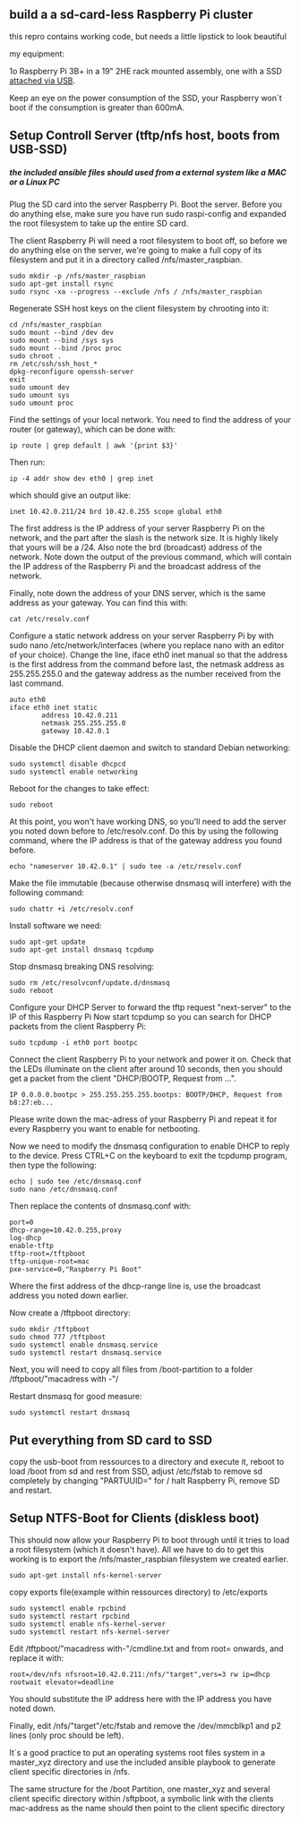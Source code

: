 
## build a a sd-card-less Raspberry Pi cluster
this repro contains working code, but needs a little lipstick to look beautiful

my equipment:

1o Raspberry Pi 3B+ in a 19" 2HE rack mounted assembly, one with a SSD [attached via USB](https://www.amazon.de/USB-SATA-Adapter-Kabel-UASP/dp/B00HJZJI84/ref=sr_1_3?ie=UTF8&qid=1540311792&sr=8-3&keywords=usb+sata+adapter+2%2C5+startech). 

Keep an eye on the power consumption of the SSD, your Raspberry won´t boot if the consumption is greater than 600mA. 


## Setup Controll Server (tftp/nfs host, boots from USB-SSD) 

##### the included ansible files should used from a external system like a MAC or a Linux PC
Plug the SD card into the server Raspberry Pi. Boot the server. Before you do anything else, make sure you have run sudo raspi-config and expanded the root filesystem to take up the entire SD card.

The client Raspberry Pi will need a root filesystem to boot off, so before we do anything else on the server, we're going to make a full copy of its filesystem and put it in a directory called /nfs/master_raspbian.

```
sudo mkdir -p /nfs/master_raspbian
sudo apt-get install rsync
sudo rsync -xa --progress --exclude /nfs / /nfs/master_raspbian
```


Regenerate SSH host keys on the client filesystem by chrooting into it:
```
cd /nfs/master_raspbian
sudo mount --bind /dev dev
sudo mount --bind /sys sys
sudo mount --bind /proc proc
sudo chroot .
rm /etc/ssh/ssh_host_*
dpkg-reconfigure openssh-server
exit
sudo umount dev
sudo umount sys
sudo umount proc
```

Find the settings of your local network. You need to find the address of your router (or gateway), which can be done with:

```
ip route | grep default | awk '{print $3}'
```

Then run:
```
ip -4 addr show dev eth0 | grep inet
```

which should give an output like:

```
inet 10.42.0.211/24 brd 10.42.0.255 scope global eth0
```

The first address is the IP address of your server Raspberry Pi on the network, and the part after the slash is the network size. It is highly likely that yours will be a /24. Also note the brd (broadcast) address of the network. Note down the output of the previous command, which will contain the IP address of the Raspberry Pi and the broadcast address of the network.

Finally, note down the address of your DNS server, which is the same address as your gateway. You can find this with:
```
cat /etc/resolv.conf
```

Configure a static network address on your server Raspberry Pi by with sudo nano /etc/network/interfaces (where you replace nano with an editor of your choice). Change the line, iface eth0 inet manual so that the address is the first address from the command before last, the netmask address as 255.255.255.0 and the gateway address as the number received from the last command.
```
auto eth0
iface eth0 inet static 
        address 10.42.0.211
        netmask 255.255.255.0
        gateway 10.42.0.1
```
Disable the DHCP client daemon and switch to standard Debian networking:

```
sudo systemctl disable dhcpcd
sudo systemctl enable networking
```
Reboot for the changes to take effect:
```
sudo reboot
```
At this point, you won't have working DNS, so you'll need to add the server you noted down before to /etc/resolv.conf. Do this by using the following command, where the IP address is that of the gateway address you found before.
```
echo "nameserver 10.42.0.1" | sudo tee -a /etc/resolv.conf
```
Make the file immutable (because otherwise dnsmasq will interfere) with the following command:
```
sudo chattr +i /etc/resolv.conf
```
Install software we need:
```
sudo apt-get update
sudo apt-get install dnsmasq tcpdump
```
Stop dnsmasq breaking DNS resolving:
```
sudo rm /etc/resolvconf/update.d/dnsmasq
sudo reboot
```
Configure your DHCP Server to forward the tftp request "next-server" to the IP of this Raspberry Pi
Now start tcpdump so you can search for DHCP packets from the client Raspberry Pi:
```
sudo tcpdump -i eth0 port bootpc
```
Connect the client Raspberry Pi to your network and power it on. Check that the LEDs illuminate on the client after around 10 seconds, then you should get a packet from the client "DHCP/BOOTP, Request from ...".

```
IP 0.0.0.0.bootpc > 255.255.255.255.bootps: BOOTP/DHCP, Request from b8:27:eb...
```

Please write down the mac-adress of your Raspberry Pi and repeat it for every Raspberry you want to enable for netbooting.

Now we need to modify the dnsmasq configuration to enable DHCP to reply to the device. Press CTRL+C on the keyboard to exit the tcpdump program, then type the following:
```
echo | sudo tee /etc/dnsmasq.conf
sudo nano /etc/dnsmasq.conf
```

Then replace the contents of dnsmasq.conf with:
```
port=0
dhcp-range=10.42.0.255,proxy
log-dhcp
enable-tftp
tftp-root=/tftpboot
tftp-unique-root=mac
pxe-service=0,"Raspberry Pi Boot"
```
Where the first address of the dhcp-range line is, use the broadcast address you noted down earlier.

Now create a /tftpboot directory:
```
sudo mkdir /tftpboot
sudo chmod 777 /tftpboot
sudo systemctl enable dnsmasq.service
sudo systemctl restart dnsmasq.service
```

Next, you will need to copy all files from /boot-partition to a folder /tftpboot/"macadress with -"/ 

Restart dnsmasq for good measure:
```
sudo systemctl restart dnsmasq
```

## Put everything from SD card to SSD
copy the usb-boot from ressources to a directory and execute it, reboot to load /boot from sd and rest from SSD, adjust /etc/fstab to remove sd completely 
by changing "PARTUUID=" for / 
halt Raspberry Pi, remove SD and restart.


## Setup NTFS-Boot for Clients (diskless boot)

This should now allow your Raspberry Pi to boot through until it tries to load a root filesystem (which it doesn't have). All we have to do to get this working is to export the /nfs/master_raspbian filesystem we created earlier.
```
sudo apt-get install nfs-kernel-server
```

copy exports file(example within ressources directory) to /etc/exports

```
sudo systemctl enable rpcbind
sudo systemctl restart rpcbind
sudo systemctl enable nfs-kernel-server
sudo systemctl restart nfs-kernel-server
```

Edit /tftpboot/"macadress with-"/cmdline.txt and from root= onwards, and replace it with:
```
root=/dev/nfs nfsroot=10.42.0.211:/nfs/"target",vers=3 rw ip=dhcp rootwait elevator=deadline
```
You should substitute the IP address here with the IP address you have noted down.

Finally, edit /nfs/"target"/etc/fstab and remove the /dev/mmcblkp1 and p2 lines (only proc should be left).

It´s a good practice to put an operating systems root files system in a master_xyz directory and use the included ansible playbook to generate client specific directories in /nfs. 

The same structure for the /boot Partition, one master_xyz and several client specific directory within /sftpboot, a symbolic link with the clients mac-address as the name should then point to the client specific directory

